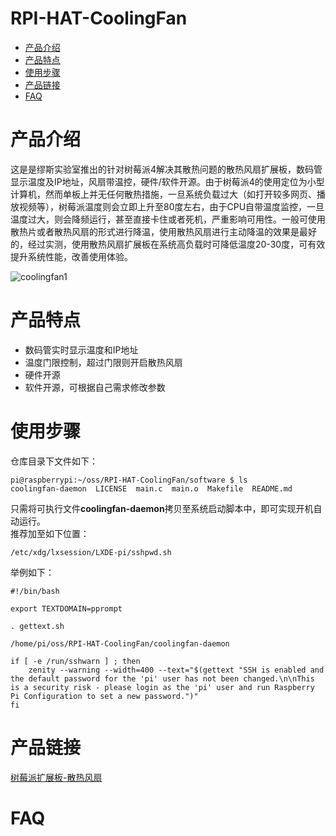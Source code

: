 # RPI-HAT-CoolingFan
* [产品介绍](#产品介绍) 
* [产品特点](#产品特点)
* [使用步骤](#使用步骤)
* [产品链接](#产品链接)
* [FAQ](#faq)
    
# 产品介绍
这是是缪斯实验室推出的针对树莓派4解决其散热问题的散热风扇扩展板，数码管显示温度及IP地址，风扇带温控，硬件/软件开源。由于树莓派4的使用定位为小型计算机，然而单板上并无任何散热措施，一旦系统负载过大（如打开较多网页、播放视频等），树莓派温度则会立即上升至80度左右，由于CPU自带温度监控，一旦温度过大，则会降频运行，甚至直接卡住或者死机，严重影响可用性。一般可使用散热片或者散热风扇的形式进行降温，使用散热风扇进行主动降温的效果是最好的，经过实测，使用散热风扇扩展板在系统高负载时可降低温度20-30度，可有效提升系统性能，改善使用体验。

![coolingfan1](https://github.com/wuxx/RPI-HAT-CoolingFan/blob/master/doc/1.jpg)

# 产品特点
- 数码管实时显示温度和IP地址
- 温度门限控制，超过门限则开启散热风扇
- 硬件开源 
- 软件开源，可根据自己需求修改参数

# 使用步骤
仓库目录下文件如下：  
```
pi@raspberrypi:~/oss/RPI-HAT-CoolingFan/software $ ls  
coolingfan-daemon  LICENSE  main.c  main.o  Makefile  README.md  
```
只需将可执行文件**coolingfan-daemon**拷贝至系统启动脚本中，即可实现开机自动运行。  
推荐加至如下位置：  
```
/etc/xdg/lxsession/LXDE-pi/sshpwd.sh  
```
举例如下：  
```
#!/bin/bash

export TEXTDOMAIN=pprompt

. gettext.sh

/home/pi/oss/RPI-HAT-CoolingFan/coolingfan-daemon

if [ -e /run/sshwarn ] ; then
    zenity --warning --width=400 --text="$(gettext "SSH is enabled and the default password for the 'pi' user has not been changed.\n\nThis is a security risk - please login as the 'pi' user and run Raspberry Pi Configuration to set a new password.")"
fi
```

# 产品链接
[树莓派扩展板-散热风扇](https://item.taobao.com/item.htm?spm=a1z10.3-c.w4002-21293878338.29.2c28773dLWvBjw&id=604376760205)

# FAQ

